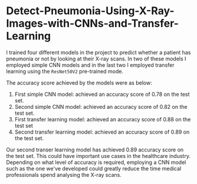 # Detect-Pneumonia-Using-X-Ray-Images-with-CNNs-and-Transfer-Learning
I trained four different models in the project to predict whether a patient has pneumonia or not by looking at their X-ray scans. In two of these models I employed simple CNN models and in the last two I employed transfer learning using the `ResNet50V2` pre-trained mode.

The accuracy score achieved by the models were as below:
1. First simple CNN model: achieved an accuracy score of 0.78 on the test set.
2. Second simple CNN model: achieved an accuracy score of 0.82 on the test set.
3. First transfer learning model: achieved an accuracy score of 0.88 on the test set 
4. Second transfer learning model: achieved an accuracy score of 0.89 on the test set.

Our second transer learning model has achieved 0.89 accuracy score on the test set. This could have important use cases in the healthcare industry. Depending on what level of accuracy is required, employing a CNN model such as the one we've developed could greatly reduce the time medical professionals spend analysing the X-ray scans.
